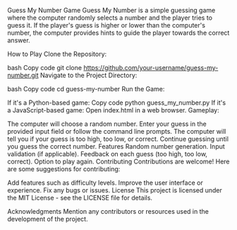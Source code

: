 Guess My Number Game
Guess My Number is a simple guessing game where the computer randomly selects a number and the player tries to guess it. If the player's guess is higher or lower than the computer's number, the computer provides hints to guide the player towards the correct answer.

How to Play
Clone the Repository:

bash
Copy code
git clone https://github.com/your-username/guess-my-number.git
Navigate to the Project Directory:

bash
Copy code
cd guess-my-number
Run the Game:

If it's a Python-based game:
Copy code
python guess_my_number.py
If it's a JavaScript-based game:
Open index.html in a web browser.
Gameplay:

The computer will choose a random number.
Enter your guess in the provided input field or follow the command line prompts.
The computer will tell you if your guess is too high, too low, or correct.
Continue guessing until you guess the correct number.
Features
Random number generation.
Input validation (if applicable).
Feedback on each guess (too high, too low, correct).
Option to play again.
Contributing
Contributions are welcome! Here are some suggestions for contributing:

Add features such as difficulty levels.
Improve the user interface or experience.
Fix any bugs or issues.
License
This project is licensed under the MIT License - see the LICENSE file for details.

Acknowledgments
Mention any contributors or resources used in the development of the project.
